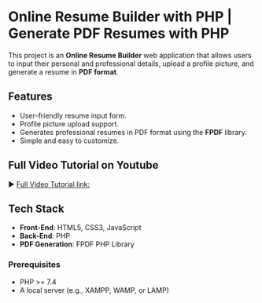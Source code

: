 # Online Resume Builder with PHP | Generate PDF Resumes with PHP
This project is an **Online Resume Builder** web application that allows users to input their personal and professional details, upload a profile picture, and generate a resume in **PDF format**.

## Features
- User-friendly resume input form.
- Profile picture upload support.
- Generates professional resumes in PDF format using the **FPDF** library.
- Simple and easy to customize.

## Full Video Tutorial on Youtube
► [ Full Video Tutorial link:](https://youtu.be/1xrzuJL2PI0)

## Tech Stack
- **Front-End**: HTML5, CSS3, JavaScript
- **Back-End**: PHP
- **PDF Generation**: FPDF PHP Library

### Prerequisites
- PHP >= 7.4
- A local server (e.g., XAMPP, WAMP, or LAMP)
